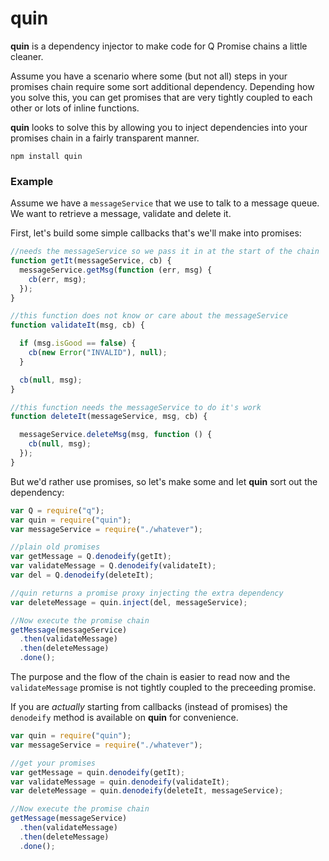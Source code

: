 ﻿
# quin

**quin** is a dependency injector to make code for Q Promise chains a little cleaner.

Assume you have a scenario where some (but not all) steps in your promises chain require some sort additional dependency. Depending how you solve this, you can get promises that are very tightly coupled to each other or lots of inline functions.

**quin** looks to solve this by allowing you to inject dependencies into your promises chain in a fairly transparent manner.

```
npm install quin
```
### Example
Assume we have a ```messageService``` that we use to talk to a message queue. We want to retrieve a message, validate and delete it.

First, let's build some simple callbacks that's we'll make into promises:
```js
//needs the messageService so we pass it in at the start of the chain
function getIt(messageService, cb) {
  messageService.getMsg(function (err, msg) {
    cb(err, msg);
  });
}

//this function does not know or care about the messageService
function validateIt(msg, cb) {

  if (msg.isGood == false) {
    cb(new Error("INVALID"), null);
  }

  cb(null, msg);
}

//this function needs the messageService to do it's work
function deleteIt(messageService, msg, cb) {

  messageService.deleteMsg(msg, function () {
    cb(null, msg);
  });
}
```
But we'd rather use promises, so let's make some and let **quin** sort out the dependency:
```js
var Q = require("q");
var quin = require("quin");
var messageService = require("./whatever");

//plain old promises
var getMessage = Q.denodeify(getIt);
var validateMessage = Q.denodeify(validateIt);
var del = Q.denodeify(deleteIt);

//quin returns a promise proxy injecting the extra dependency
var deleteMessage = quin.inject(del, messageService);

//Now execute the promise chain
getMessage(messageService)
  .then(validateMessage)
  .then(deleteMessage)
  .done();
```
The purpose and the flow of the chain is easier to read now and the ```validateMessage``` promise is not tightly coupled to the preceeding promise.

If you are *actually* starting from callbacks (instead of promises) the ```denodeify``` method is available on **quin** for convenience.

```js
var quin = require("quin");
var messageService = require("./whatever");

//get your promises
var getMessage = quin.denodeify(getIt);
var validateMessage = quin.denodeify(validateIt);
var deleteMessage = quin.denodeify(deleteIt, messageService);

//Now execute the promise chain
getMessage(messageService)
  .then(validateMessage)
  .then(deleteMessage)
  .done();
```
